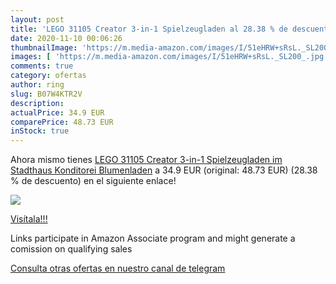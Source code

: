 ```yaml
---
layout: post
title: 'LEGO 31105 Creator 3-in-1 Spielzeugladen al 28.38 % de descuento'
date: 2020-11-10 00:06:26
thumbnailImage: 'https://m.media-amazon.com/images/I/51eHRW+sRsL._SL200_.jpg'
images: [ 'https://m.media-amazon.com/images/I/51eHRW+sRsL._SL200_.jpg' ]
comments: true
category: ofertas
author: ring
slug: B07W4KTR2V
description:
actualPrice: 34.9 EUR
comparePrice: 48.73 EUR
inStock: true
---
```


Ahora mismo tienes [LEGO 31105 Creator 3-in-1 Spielzeugladen im Stadthaus  Konditorei  Blumenladen](https://www.amazon.de/dp/B07W4KTR2V/?tag=redken02-21) a 34.9 EUR (original: 48.73 EUR) (28.38 %  de descuento) en el siguiente enlace!

[![](https://m.media-amazon.com/images/I/51eHRW+sRsL._SL200_.jpg)](https://www.amazon.de/dp/B07W4KTR2V/?tag=redken02-21)

[Visítala!!!](https://www.amazon.de/dp/B07W4KTR2V/?tag=redken02-21)

Links participate in Amazon Associate program and might generate a comission on qualifying sales

[Consulta otras ofertas en nuestro canal de telegram](https://t.me/s/ofertas25)
